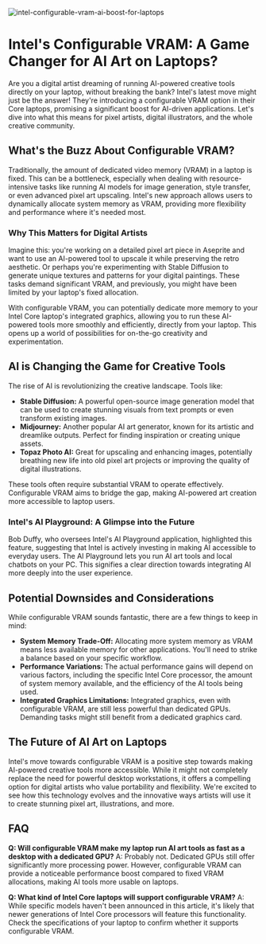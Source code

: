 ![intel-configurable-vram-ai-boost-for-laptops](https://images.pexels.com/photos/4348401/pexels-photo-4348401.jpeg?auto=compress&cs=tinysrgb&fit=crop&h=627&w=1200)

# Intel's Configurable VRAM: A Game Changer for AI Art on Laptops?

Are you a digital artist dreaming of running AI-powered creative tools directly on your laptop, without breaking the bank? Intel's latest move might just be the answer! They're introducing a configurable VRAM option in their Core laptops, promising a significant boost for AI-driven applications. Let's dive into what this means for pixel artists, digital illustrators, and the whole creative community.

## What's the Buzz About Configurable VRAM?

Traditionally, the amount of dedicated video memory (VRAM) in a laptop is fixed. This can be a bottleneck, especially when dealing with resource-intensive tasks like running AI models for image generation, style transfer, or even advanced pixel art upscaling. Intel's new approach allows users to dynamically allocate system memory as VRAM, providing more flexibility and performance where it's needed most.

### Why This Matters for Digital Artists

Imagine this: you're working on a detailed pixel art piece in Aseprite and want to use an AI-powered tool to upscale it while preserving the retro aesthetic. Or perhaps you're experimenting with Stable Diffusion to generate unique textures and patterns for your digital paintings. These tasks demand significant VRAM, and previously, you might have been limited by your laptop's fixed allocation. 

With configurable VRAM, you can potentially dedicate more memory to your Intel Core laptop's integrated graphics, allowing you to run these AI-powered tools more smoothly and efficiently, directly from your laptop. This opens up a world of possibilities for on-the-go creativity and experimentation.

## AI is Changing the Game for Creative Tools

The rise of AI is revolutionizing the creative landscape. Tools like: 

*   **Stable Diffusion:** A powerful open-source image generation model that can be used to create stunning visuals from text prompts or even transform existing images.
*   **Midjourney:** Another popular AI art generator, known for its artistic and dreamlike outputs. Perfect for finding inspiration or creating unique assets.
*   **Topaz Photo AI:** Great for upscaling and enhancing images, potentially breathing new life into old pixel art projects or improving the quality of digital illustrations.

These tools often require substantial VRAM to operate effectively. Configurable VRAM aims to bridge the gap, making AI-powered art creation more accessible to laptop users.

### Intel's AI Playground: A Glimpse into the Future

Bob Duffy, who oversees Intel's AI Playground application, highlighted this feature, suggesting that Intel is actively investing in making AI accessible to everyday users. The AI Playground lets you run AI art tools and local chatbots on your PC. This signifies a clear direction towards integrating AI more deeply into the user experience.

## Potential Downsides and Considerations

While configurable VRAM sounds fantastic, there are a few things to keep in mind:

*   **System Memory Trade-Off:** Allocating more system memory as VRAM means less available memory for other applications. You'll need to strike a balance based on your specific workflow.
*   **Performance Variations:** The actual performance gains will depend on various factors, including the specific Intel Core processor, the amount of system memory available, and the efficiency of the AI tools being used.
*   **Integrated Graphics Limitations:** Integrated graphics, even with configurable VRAM, are still less powerful than dedicated GPUs. Demanding tasks might still benefit from a dedicated graphics card.

## The Future of AI Art on Laptops

Intel's move towards configurable VRAM is a positive step towards making AI-powered creative tools more accessible. While it might not completely replace the need for powerful desktop workstations, it offers a compelling option for digital artists who value portability and flexibility. We're excited to see how this technology evolves and the innovative ways artists will use it to create stunning pixel art, illustrations, and more.

## FAQ

**Q: Will configurable VRAM make my laptop run AI art tools as fast as a desktop with a dedicated GPU?**
A: Probably not. Dedicated GPUs still offer significantly more processing power. However, configurable VRAM can provide a noticeable performance boost compared to fixed VRAM allocations, making AI tools more usable on laptops.

**Q: What kind of Intel Core laptops will support configurable VRAM?**
A: While specific models haven't been announced in this article, it's likely that newer generations of Intel Core processors will feature this functionality. Check the specifications of your laptop to confirm whether it supports configurable VRAM.
